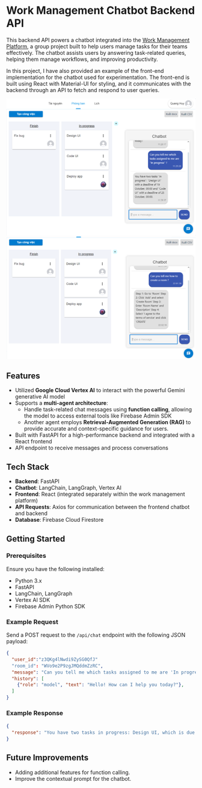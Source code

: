
# Work Management Chatbot Backend API

This backend API powers a chatbot integrated into the [Work Management Platform](https://github.com/nmkha-github/TKPM), a group project built to help users manage tasks for their teams effectively. The chatbot assists users by answering task-related queries, helping them manage workflows, and improving productivity.

In this project, I have also provided an example of the front-end implementation for the chatbot used for experimentation. The front-end is built using React with Material-UI for styling, and it communicates with the backend through an API to fetch and respond to user queries.

![Example_1](images/example_1.png)
![Example_2](images/example_2.png)

## Features
- Utilized **Google Cloud Vertex AI** to interact with the powerful Gemini generative AI model
- Supports a **multi-agent architecture**:
  - Handle task-related chat messages using **function calling**, allowing the model to access external tools like Firebase Admin SDK
  - Another agent employs **Retrieval-Augmented Generation (RAG)** to provide accurate and context-specific guidance for users.
- Built with FastAPI for a high-performance backend and integrated with a React frontend
- API endpoint to receive messages and process conversations


## Tech Stack
- **Backend**: FastAPI
- **Chatbot**: LangChain, LangGraph, Vertex AI
- **Frontend**: React (integrated separately within the work management platform)
- **API Requests**: Axios for communication between the frontend chatbot and backend
- **Database**: Firebase Cloud Firestore

## Getting Started

### Prerequisites
Ensure you have the following installed:
- Python 3.x
- FastAPI
- LangChain, LangGraph
- Vertex AI SDK
- Firebase Admin Python SDK

### Example Request

Send a POST request to the `/api/chat` endpoint with the following JSON payload:

```json
{
  "user_id":"z3QKg4lNwdi9ZySG0QfJ"
  "room_id": "WVo9e2P9zgJMQddmZzRC",
  "message": "Can you tell me which tasks assigned to me are 'In progress' ?",
  "history": [
    {"role": "model", "text": "Hello! How can I help you today?"},
  ]
}
```

### Example Response
```json
{
  "response": "You have two tasks in progress: Design UI, which is due 19 October, 00:00; and Code UI, which is due 25 October, 00:00."
}
```

## Future Improvements
- Adding additional features for function calling.
- Improve the contextual prompt for the chatbot.

